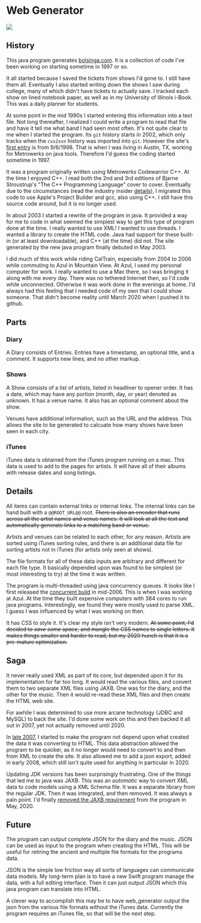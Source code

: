 # Web Generator
<img src="https://www.bolsinga.com/comp.gif">

## History
This java program generates [bolsinga.com](http://www.bolsinga.com/). It is a collection of code I've been working on starting sometime in 1997 or so.

It all started because I saved the tickets from shows I'd gone to. I still have them all. Eventually I also started writing down the shows I saw during college, many of which didn't have tickets to actually save. I tracked each show on lined notebook paper, as well as in my University of Illinois i-Book. This was a daily planner for students.

At some point in the mid 1990s I started entering this information into a text file. Not long thereafter, I realized I could write a program to read that file and have it tell me what band I had seen most often. It's not quite clear to me when I started the program. Its `git` history starts in 2002, which only tracks when the `cvs2svn` history was imported into `git`. However the site's [first entry](http://www.bolsinga.com/archives/1998.html#e0) is from 9/6/1998. That is when I was living in Austin, TX, working for Metrowerks on java tools. Therefore I'd guess the coding started sometime in 1997.

It was a program originally written using Metrowerks Codewarrior C++. At the time I enjoyed C++. I read  both the 2nd and 3rd editions of Bjarne Stroustrup's "The C++ Programming Language" cover to cover. Eventually due to the circumstances (read the industry insider [details](http://www.bolsinga.com/archives/2005.html#e171)), I migrated this code to use Apple's Project Builder and gcc, also using C++. I still have this source code around, but it is no longer used.

In about 2003 I started a rewrite of the program in java. It provided a way for me to code in what seemed the simplest way to get this type of program done at the time. I really wanted to use XML! I wanted to use threads. I wanted a library to create the HTML code. Java had support for these built-in (or at least downloadable), and C++ (at the time) did not. The site generated by the new java program finally debuted in May 2003.

I did much of this work while riding CalTrain, especially from 2004 to 2006 while commuting to Azul in Mountain View. At Azul, I used my personal computer for work. I really wanted to use a Mac there, so I was bringing it along with me every day. There was no tethered Internet then, so I'd code while unconnected. Otherwise it was work done in the evenings at home. I'd always had this feeling that I needed code of my own that I could show someone. That didn't become reality until March 2020 when I pushed it to github.

## Parts

### Diary
A Diary consists of Entries. Entries have a timestamp, an optional title, and a comment. It supports new lines, and no other markup.

### Shows
A Show consists of a list of artists, listed in headliner to opener order. It has a date, which may have any portion (month, day, or year) denoted as unknown. It has a venue name. It also has an optional comment about the show.

Venues have additional information, such as the URL and the address. This allows the site to be generated to calcuate how many shows have been seen in each city.

### iTunes
iTunes data is obtained from the iTunes program running on a mac. This data is used to add to the pages for artists. It will have all of their albums with release dates and song listings.

## Details

All items can contain external links or internal links. The internal links can be hand built with a `@@ROOT_URL@@` root. <del>There is also an encoder that runs across all the artist names and venue names. It will look at all the text and automatically generate links to a matching band or venue.</del>

Artists and venues can be related to each other, for any reason. Artists are sorted using iTunes sorting rules, and there is an additional data file for sorting artists not in iTunes (for artists only seen at shows).

The file formats for all of these data inputs are arbitrary and different for each file type. It basically depended upon was found to be simplest (or most interesting to try) at the time it was written.

The program is multi-threaded using java concurrency queues. It looks like I first released the [concurrent build](http://www.bolsinga.com/archives/2006.html#e246) in mid-2006. This is when I was working at Azul. At the time they built expensive computers with 384 cores to run java programs. Interestingly, we found they were mostly used to parse XML. I guess I was influenced by what I was working on then.

It has CSS to style it. It's clear my style isn't very modern. <del>At some point, I'd decided to *save some space*, and mangle the CSS names to single letters. It makes things smaller and harder to read, but my 2020 hunch is that it is a pre-mature optimization.</del>

## Saga

It never really used XML as part of its core, but depended upon it for its implementation for far too long. It would read the various files, and convert them to two separate XML files using JAXB. One was for the diary, and the other for the music. Then it would re-read these XML files and then create the HTML web site.

For awhile I was determined to use more arcane technology (JDBC and MySQL) to back the site. I'd done some work on this and then backed it all out in 2007, yet not actually removed until 2020.

In [late 2007](https://github.com/bolsinga/web_generator/commit/1da36f0005999f4be473841238b85bd7aa019a2a), I started to make the program not depend upon what created the data it was converting to HTML. This data abstraction allowed the program to be quicker, as it no longer would need to convert to and then from XML to create the site. It also allowed me to add a json export, added in early 2008, which still isn't quite used for anything in particular in 2020.

Updating JDK versions has been surprisingly frustrating. One of the things that led me to java was JAXB. This was an _automatic_ way to convert XML data to code models using a XML Schema file. It was a separate library from the regular JDK. Then it was integrated, and then removed. It was always a pain point. I'd finally [removed the JAXB requirement](https://github.com/bolsinga/web_generator/pull/11) from the program in May, 2020.

## Future

The program can output complete JSON for the diary and the music. JSON can be used as input to the program when creating the HTML. This will be useful for retiring the ancient and multiple file formats for the programs data.

JSON is the simple low friction way all sorts of languages can communicate data models. My long-term plan is to have a new Swift program manage the data, with a full editing interface. Then it can just output JSON which this java program can translate into HTML.

A clever way to accomplish this may be to have web_generator output the json from the various file formats without the iTunes data. Currently the program requires an iTunes file, so that will be the next step.
